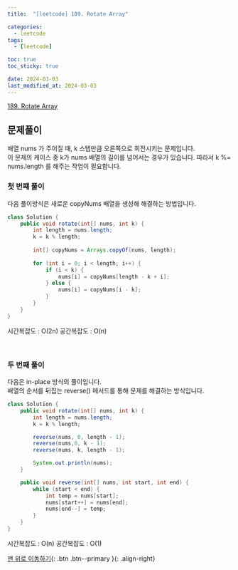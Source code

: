 ```yaml
---
title:  "[leetcode] 189. Rotate Array" 

categories:
  - leetcode
tags:
  - [leetcode]

toc: true
toc_sticky: true

date: 2024-03-03
last_modified_at: 2024-03-03
---
```


[189. Rotate Array](https://leetcode.com/problems/rotate-array/description/?envType=study-plan-v2&envId=top-interview-150)



## 문제풀이

배열 nums 가 주어질 때, k 스텝만큼 오른쪽으로 회전시키는 문제입니다.  
  이 문제의 케이스 중 k가 nums 배열의 길이를 넘어서는 경우가 있습니다. 따라서 k %= nums.length 를 해주는 작업이 필요합니다.  
  
  
### 첫 번쨰 풀이
다음 풀이방식은 새로운 copyNums 배열을 생성해 해결하는 방법입니다.  
  
```java
class Solution {
    public void rotate(int[] nums, int k) {
        int length = nums.length;
        k = k % length;
        
        int[] copyNums = Arrays.copyOf(nums, length);
        
        for (int i = 0; i < length; i++) {
            if (i < k) {
                nums[i] = copyNums[length - k + i];
            } else {
                nums[i] = copyNums[i - k];
            }
        }
    }
}
```

시간복잡도 : O(2n)
공간복잡도 : O(n)

<br/>

### 두 번째 풀이

다음은 in-place 방식의 풀이입니다.  
  배열의 순서를 뒤집는 reverse() 메서드를 통해 문제를 해결하는 방식입니다.

```java
class Solution {
    public void rotate(int[] nums, int k) {
        int length = nums.length;
        k = k % length;

        reverse(nums, 0, length - 1);
        reverse(nums,0, k - 1);
        reverse(nums, k, length - 1);

        System.out.println(nums);
    }

    public void reverse(int[] nums, int start, int end) {
        while (start < end) {
            int temp = nums[start];
            nums[start++] = nums[end];
            nums[end--] = temp;
        }
    }
}
```

시간복잡도 : O(n)
공간복잡도 : O(1)

[맨 위로 이동하기](#){: .btn .btn--primary }{: .align-right}

